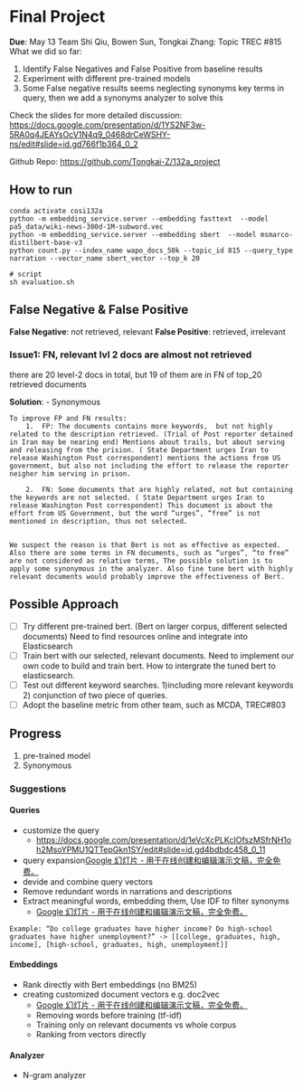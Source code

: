# Final Project

**Due**: May 13
Team Shi Qiu, Bowen Sun, Tongkai Zhang:
Topic TREC #815
What we did so far:

1. Identify False Negatives and False Positive from baseline results
2. Experiment with different pre-trained models
3. Some False negative results seems neglecting synonyms key terms in query, then we add a synonyms analyzer to solve this

Check the slides for more detailed discussion: https://docs.google.com/presentation/d/1YS2NF3w-5RA0q4JEAYsOcV1N4q9_0468drCeWSHY-ns/edit#slide=id.gd766f1b364_0_2

Github Repo: https://github.com/Tongkai-Z/132a_project

## How to run

```
conda activate cosi132a
python -m embedding_service.server --embedding fasttext  --model pa5_data/wiki-news-300d-1M-subword.vec
python -m embedding_service.server --embedding sbert  --model msmarco-distilbert-base-v3
python count.py --index_name wapo_docs_50k --topic_id 815 --query_type narration --vector_name sbert_vector --top_k 20

# script
sh evaluation.sh

```

## False Negative & False Positive

**False Negative**: not retrieved, relevant
**False Positive**: retrieved, irrelevant

### Issue1: FN, relevant lvl 2 docs are almost not retrieved

there are 20 level-2 docs in total, but 19 of them are in FN of top_20 retrieved documents

**Solution**: - Synonymous

```
To improve FP and FN results:
	1.	FP: The documents contains more keywords,  but not highly related to the description retrieved. (Trial of Post reporter detained in Iran may be nearing end) Mentions about trails, but about serving and releasing from the prision. ( State Department urges Iran to release Washington Post correspondent) mentions the actions from US government, but also not including the effort to release the reporter neigher him serving in prison.

	2.	FN: Some documents that are highly related, not but containing the keywords are not selected. ( State Department urges Iran to release Washington Post correspondent) This document is about the effort from US Government, but the word “urges”, “free” is not mentioned in description, thus not selected.


We suspect the reason is that Bert is not as effective as expected. Also there are some terms in FN documents, such as “urges”, “to free” are not considered as relative terms, The possible solution is to apply some synonymous in the analyzer. Also fine tune bert with highly relevant documents would probably improve the effectiveness of Bert.
```

## Possible Approach

- [ ] Try different pre-trained bert. (Bert on larger corpus, different selected documents) Need to find resources online and integrate into Elasticsearch
- [ ] Train bert with our selected, relevant documents. Need to implement our own code to build and train bert. How to intergrate the tuned bert to elasticsearch.
- [ ] Test out different keyword searches. 1)including more relevant keywords 2) conjunction of two piece of queries.
- [ ] Adopt the baseline metric from other team, such as MCDA, TREC#803

## Progress

1. pre-trained model
2. Synonymous

### Suggestions

#### Queries

- customize the query
  - https://docs.google.com/presentation/d/1eVcXcPLKcIOfszMSfrNH1oh2MsoYPMU1QTTepGkn1SY/edit#slide=id.gd4bdbdc458_0_11
- query expansion[Google 幻灯片 - 用于在线创建和编辑演示文稿，完全免费。](https://docs.google.com/presentation/d/1VaO-38JedXqk2YUYiaY8dkgzBJqIDw0xvWaypY8wAX4/edit#slide=id.gd4a5a6b322_0_0)
- devide and combine query vectors
- Remove redundant words in narrations and descriptions
- Extract meaningful words, embedding them, Use IDF to filter synonyms
  - [Google 幻灯片 - 用于在线创建和编辑演示文稿，完全免费。](https://docs.google.com/presentation/d/19c5Itz2Tn2ZCmPOyZHWKinaVdWd2fVbPXMWAcKl1I4A/edit#slide=id.gd55babf1e4_0_116)

```
Example: “Do college graduates have higher income? Do high-school graduates have higher unemployment?” -> [[college, graduates, high, income], [high-school, graduates, high, unemployment]]
```

#### Embeddings

- Rank directly with Bert embeddings (no BM25)
- creating customized document vectors e.g. doc2vec
  - [Google 幻灯片 - 用于在线创建和编辑演示文稿，完全免费。](https://docs.google.com/presentation/d/1eVcXcPLKcIOfszMSfrNH1oh2MsoYPMU1QTTepGkn1SY/edit#slide=id.gd54c5a01c8_0_37)
  - Removing words before training (tf-idf)
  - Training only on relevant documents vs whole corpus
  - Ranking from vectors directly

#### Analyzer

- N-gram analyzer
